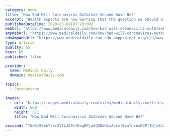 ```yaml
---
category: news
title: "How Bad Will Coronavirus Outbreak Second Wave Be?"
excerpt: "Health experts are now warning that the question we should all be asking right now isn’t whether the coronavirus will hit back with a second wave, but rather when it will do so and just how bad it’s going to be."
publishedDateTime: 2020-05-07T07:29:00Z
webUrl: "https://www.medicaldaily.com/how-bad-will-coronavirus-outbreak-second-wave-be-states-ease-lockdowns-report-452700"
ampWebUrl: "https://www.medicaldaily.com/how-bad-will-coronavirus-outbreak-second-wave-be-states-ease-lockdowns-report-452700?amp=1"
cdnAmpWebUrl: "https://www-medicaldaily-com.cdn.ampproject.org/c/s/www.medicaldaily.com/how-bad-will-coronavirus-outbreak-second-wave-be-states-ease-lockdowns-report-452700?amp=1"
type: article
quality: 65
heat: 65
published: false

provider:
  name: Medical Daily
  domain: medicaldaily.com

topics:
  - Coronavirus

images:
  - url: "https://images.medicaldaily.com/sites/medicaldaily.com/files/2020/04/23/china-coronavirus.jpg"
    width: 660
    height: 371
    title: "How Bad Will Coronavirus Outbreak Second Wave Be?"

secured: "TNwS19SmkY/kcXVlLJAPnfDxgNPjwkQDDdHLxZbrmlBsaTdxAaB5PfIUjsSJaV+L2MGQAPAL5I3shykhP4RBzHN6jBpmGTUUumJd8GX/UMm/vzJstAFX8IdfvpEWR8JjSCr5Nl6DAlJZH1CDde4rpmxKExJ3/XbgJ/Z6slXyKng+LdKI93D8adlUokHuHPCSCNREPEGLTbXSHuNsmM4PIR/b7ko0Q4uERS4zcOWD5JxYrMrm7gbczxtOv2HlrDOEEpDRMsgZD1qw1JdWsY/kHqGz0v9nRCi4hp4eE5ArjvbEU4encNG1TDM9+oQhpBdf;ujWlGNg85ymT7iFh3PYFPg=="
---
```


